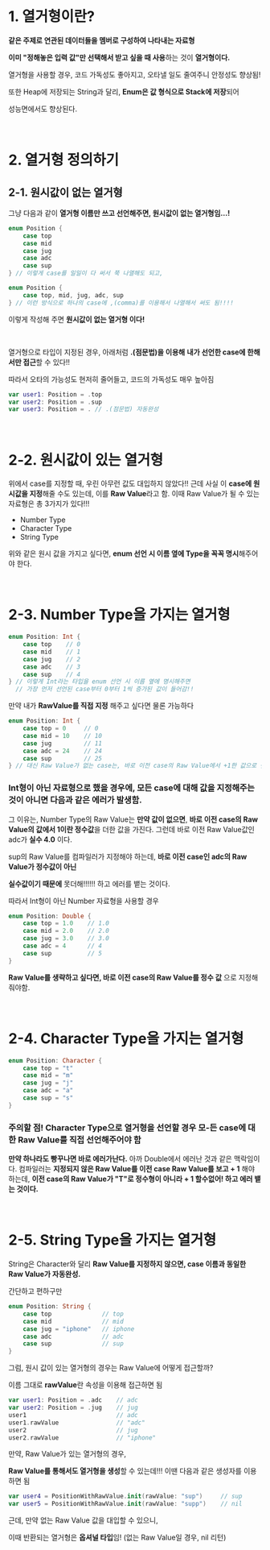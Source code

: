 # 1. 열거형이란?

**같은 주제로 연관된 데이터들을 멤버로 구성하여 나타내는 자료형**

**이미 "정해놓은 입력 값"만 선택해서 받고 싶을 때 사용**하는 것이 **열거형이다.**

열거형을 사용할 경우, 코드 가독성도 좋아지고, 오타낼 일도 줄여주니 안정성도 향상됨!

또한 Heap에 저장되는 String과 달리, **Enum은 값 형식으로 Stack에 저장**되어

성능면에서도 향상된다.

</br>

# 2. 열거형 정의하기

## 2-1. 원시값이 없는 열거형

그냥 다음과 같이 **열거형 이름만 쓰고 선언해주면, 원시값이 없는 열거형임…!**

```swift
enum Position {
    case top
    case mid
    case jug
    case adc
    case sup
} // 이렇게 case를 일일이 다 써서 쭉 나열해도 되고,

enum Position {
    case top, mid, jug, adc, sup
} // 이런 방식으로 하나의 case에 ,(comma)를 이용해서 나열해서 써도 됨!!!!
```

이렇게 작성해 주면 **원시값이 없는 열거형 이다!**

</br>

열거형으로 타입이 지정된 경우, 아래처럼 **.(점문법)을 이용해** **내가 선언한 case에 한해서만 접근**할 수 있다!!

따라서 오타의 가능성도 현저히 줄어들고, 코드의 가독성도 매우 높아짐

```swift
var user1: Position = .top
var user2: Position = .sup
var user3: Position = . // .(점문법) 자동완성
```

</br>

# 2-2. 원시값이 있는 열거형

위에서 case를 지정할 때, 우린 아무런 값도 대입하지 않았다!! 근데 사실 이 **case에 원시값을 지정**해줄 수도 있는데, 이를 **Raw Value**라고 함. 이때 Raw Value가 될 수 있는 자료형은 총 3가지가 있다!!!

- Number Type
- Character Type
- String Type

위와 같은 원시 값을 가지고 싶다면, **enum 선언 시 이름 옆에 Type을 꼭꼭 명시**해주어야 한다.

</br>

# 2-3. Number Type을 가지는 열거형

```swift
enum Position: Int {
    case top    // 0
    case mid    // 1
    case jug    // 2
    case adc    // 3
    case sup    // 4
} // 이렇게 Int라는 타입을 enum 선언 시 이름 옆에 명시해주면 
  // 가장 먼저 선언된 case부터 0부터 1씩 증가된 값이 들어감!!

```

만약 내가 **RawValue를 직접 지정** 해주고 싶다면 물론 가능하다

```swift
enum Position: Int {
    case top = 0     // 0
    case mid = 10    // 10
    case jug         // 11
    case adc = 24    // 24
    case sup         // 25
} // 대신 Raw Value가 없는 case는, 바로 이전 case의 Raw Value에서 +1한 값으로 셋팅됨!!
```

### Int형이 아닌 자료형으로 했을 경우에, 모든 case에 대해 값을 지정해주는 것이 아니면 다음과 같은 에러가 발생함.

그 이유는, Number Type의 Raw Value는 **만약 값이 없으면**, **바로 이전 case의 Raw Value의 값에서 1이란 정수값**을 더한 값을 가진다. 그런데 바로 이전 Raw Value값인 adc가 **실수 4.0** 이다. 

sup의 Raw Value를 컴파일러가 지정해야 하는데, **바로 이전 case인 adc의 Raw Value가 정수값이 아닌**

**실수값이기 때문에** 못더해!!!!!! 하고 에러를 뱉는 것이다.


따라서 Int형이 아닌 Number 자료형을 사용할 경우

```swift
enum Position: Double {
    case top = 1.0    // 1.0
    case mid = 2.0    // 2.0
    case jug = 3.0    // 3.0
    case adc = 4      // 4
    case sup          // 5
}
```

**Raw Value를 생략하고 싶다면, 바로 이전 case의 Raw Value를 정수 값** 으로 지정해 줘야함.

</br>

# 2-4. Character Type을 가지는 열거형

```swift
enum Position: Character {
    case top = "t"
    case mid = "m"
    case jug = "j"
    case adc = "a"
    case sup = "s"
}
```

### **주의할 점!** Character Type으로 열거형을 선언할 경우 **모-든 case에 대한 Raw Value를 직접 선언**해주어야 함

**만약 하나라도 빵꾸나면 바로 에러가난다.** 아까 Double에서 에러난 것과 같은 맥락임이다. 컴파일러는 **지정되지 않은 Raw Value를 이전 case Raw Value를 보고 + 1** 해야 하는데, **이전 case의 Raw Value가 "T"로 정수형이 아니라 + 1  할수없어! 하고 에러 뱉는 것이다.**

</br>

# 2-5. String Type을 가지는 열거형

String은 Character와 달리 **Raw Value를 지정하지 않으면, case 이름과 동일한 Raw Value가 자동완성.**

간단하고 편하구만

```swift
enum Position: String {
    case top              // top          
    case mid              // mid
    case jug = "iphone"   // iphone
    case adc              // adc
    case sup              // sup
}
```

그럼, 원시 값이 있는 열거형의 경우는 Raw Value에 어떻게 접근할까?

이름 그대로 **rawValue**란 속성을 이용해 접근하면 됨

```swift
var user1: Position = .adc    // adc
var user2: Position = .jug    // jug
user1                         // adc
user1.rawValue                // "adc"
user2                         // jug
user2.rawValue                // "iphone"
```

만약, Raw Value가 있는 열거형의 경우,

**Raw Value를 통해서도 열거형을 생성**할 수 있는데!!! 이땐 다음과 같은 생성자를 이용하면 됨

```swift
var user4 = PositionWithRawValue.init(rawValue: "sup")     // sup
var user5 = PositionWithRawValue.init(rawValue: "supp")    // nil
```

근데, 만약 없는 Raw Value 값을 대입할 수 있으니,

이때 반환되는 열거형은 **옵셔널 타입**임! (없는 Raw Value일 경우, nil 리턴)

